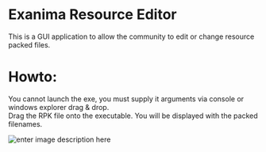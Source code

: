 # Exanima Resource Editor
This is a GUI application to allow the community to edit or change resource packed files.

# Howto:
You cannot launch the exe, you must supply it arguments via console or windows explorer drag & drop.  
Drag the RPK file onto the executable. You will be displayed with the packed filenames.

![enter image description here](https://i.gyazo.com/359bfe0d5c6aaf660a486a8f97a2c881.png)
